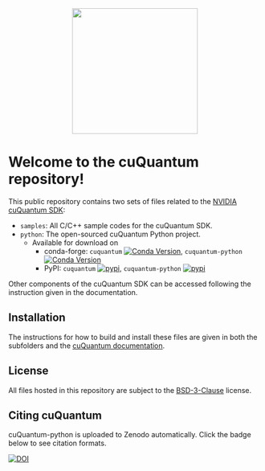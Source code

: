 <div align="center"><img src="https://developer.nvidia.com/sites/default/files/akamai/nvidia-cuquantum-icon.svg" width="250"/></div>

# Welcome to the cuQuantum repository!

This public repository contains two sets of files related to the [NVIDIA cuQuantum SDK](https://developer.nvidia.com/cuquantum-sdk):

- `samples`: All C/C++ sample codes for the cuQuantum SDK.
- `python`: The open-sourced cuQuantum Python project.
  - Available for download on
    - conda-forge: `cuquantum` [![Conda Version](https://img.shields.io/conda/vn/conda-forge/cuquantum.svg)](https://anaconda.org/conda-forge/cuquantum), `cuquantum-python` [![Conda Version](https://img.shields.io/conda/vn/conda-forge/cuquantum-python.svg)](https://anaconda.org/conda-forge/cuquantum-python)
    - PyPI: `cuquantum` [![pypi](https://img.shields.io/pypi/v/cuquantum.svg)](https://pypi.python.org/pypi/cuquantum), `cuquantum-python` [![pypi](https://img.shields.io/pypi/v/cuquantum-python.svg)](https://pypi.python.org/pypi/cuquantum-python)

Other components of the cuQuantum SDK can be accessed following the instruction given in the documentation.

## Installation

The instructions for how to build and install these files are given in both the subfolders and
the [cuQuantum documentation](https://docs.nvidia.com/cuda/cuquantum/index.html).

## License

All files hosted in this repository are subject to the [BSD-3-Clause](./LICENSE) license.

## Citing cuQuantum

cuQuantum-python is uploaded to Zenodo automatically. Click the badge below to see citation formats.

[![DOI](https://zenodo.org/badge/435003852.svg)](https://zenodo.org/badge/latestdoi/435003852)

